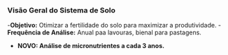 ### Visão Geral do Sistema de Solo

-**Objetivo:** Otimizar a fertilidade do solo para maximizar a produtividade.
-**Frequência de Análise:** Anual paa lavouras, bienal para pastagens.
- **NOVO: Análise de micronutrientes a cada 3 anos.**